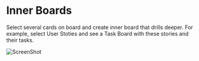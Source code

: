 Inner Boards
==================

Select several cards on board and create inner board that drills deeper. For example, select User Stoties and see a Task Board with these stories and their tasks.

![ScreenShot](https://github.com/TargetProcess/TP3MashupLibrary/raw/master/Built-In%20Boards/BuiltInBoards.png)
